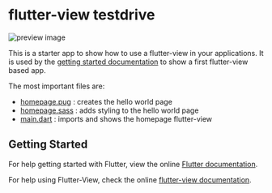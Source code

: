 # flutter-view testdrive

![preview image](https://blobscdn.gitbook.com/v0/b/gitbook-28427.appspot.com/o/assets%2F-LRHVDDIma_3N68abufD%2F-LSjGOM5Aa3GKWCEWGBY%2F-LSjGZ8SD53ojyudzHYE%2FScreen%20Shot%202018-12-02%20at%202.53.13%20PM.png?alt=media&token=7ee579ba-4aca-42e2-a40e-e530c4fe8128)

This is a starter app to show how to use a flutter-view in your applications. It is used by the [getting started documentation](https://flutter-view.gitbook.io/project/get-started/test-drive) to show a first flutter-view based app.

The most important files are:

- [homepage.pug](lib/pages/homepage/homepage.pug) : creates the hello world page
- [homepage.sass](lib/pages/homepage/homepage.sass) : adds styling to the hello world page
- [main.dart](lib/main.dart) : imports and shows the homepage flutter-view

## Getting Started

For help getting started with Flutter, view the online
[Flutter documentation](https://flutter.io/).

For help using Flutter-View, check the online
[flutter-view documentation](https://flutter-view.gitbook.io/).
